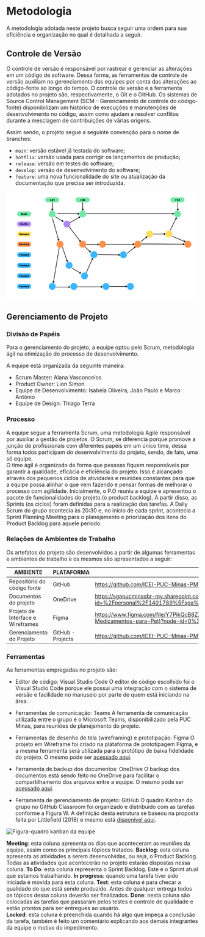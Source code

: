 
# Metodologia

A metodologia adotada neste projeto busca seguir uma ordem para sua eficiência e organização no qual é detalhada a seguir. 

## Controle de Versão

O controle de versão é responsável por rastrear e gerenciar as alterações em um código de software. Dessa forma, as ferramentas de controle de versão auxiliam no gerenciamento das equipes por conta das alterações ao código-fonte ao longo do tempo. O controle de versão e a ferramenta adotados no projeto são, respectivamente, o Git e o GitHub. 
Os sistemas de Source Control Management (SCM – Gerenciamento de controle do código-fonte) disponibilizam um histórico de execuções e manutenções de desenvolvimento no código, assim como ajudam a resolver conflitos durante a mesclagem de contribuições de várias origens.  

Assim sendo, o projeto segue a seguinte convenção para o nome de branches: 

- `main`: versão estável já testada do software; 
- `hotflix`: versão usada para corrigir os lançamentos de produção; 
- `release`: versão em testes do software; 
- `develop`: versão de desenvolvimento do software; 
- `feature`: uma nova funcionalidade do site ou atualização da documentação que precisa ser introduzida.

![Figura-fluxo de controle de versão](img/redom-fluxo.png)
## Gerenciamento de Projeto

### Divisão de Papéis

Para o gerenciamento do projeto, a equipe optou pelo Scrum, metodologia ágil na otimização do processo de desenvolvimento. 

A equipe está organizada da seguinte maneira: 

- Scrum Master: Alana Vasconcelos 
- Product Owner: Lion Simon 
- Equipe de Desenvolvimento: Isabela Oliveira, João Paulo e Marco Antônio 
- Equipe de Design: Thiago Terra 

### Processo

A equipe segue a ferramenta Scrum, uma metodologia Agile responsável por auxiliar a gestão de projetos. O Scrum, se diferencia porque promove a junção de profissionais com diferentes papéis em um único time, dessa forma todos participam do desenvolvimento do projeto, sendo, de fato, uma só equipe.  
O time ágil é organizado de forma que pessoas fiquem responsáveis por garantir a qualidade, eficácia e eficiência do projeto. Isso é alcançado através dos pequenos ciclos de atividades e reuniões constantes para que a equipe possa alinhar o que vem fazendo e pensar formas de melhorar o processo com agilidade. 
Inicialmente, o P.O reuniu a equipe e apresentou o pacote de funcionalidades do projeto (o product backlog). A partir disso, as Sprints (os ciclos) foram definidas para a realização das tarefas. A Daily Scrum do grupo acontecia às 20:30 e, no início de cada sprint, acontecia a Sprint Planning Meeting para o planejamento e priorização dos itens do Product Backlog para aquele período.

### Relações de Ambientes de Trabalho

Os artefatos do projeto são desenvolvidos a partir de algumas ferramentas e ambientes de trabalho e os mesmos são apresentados a seguir:

|    AMBIENTE        |        PLATAFORMA                  |LINK DE ACESSO                          |
|--------------------|------------------------------------|----------------------------------------|
|Repositório do código fonte  | GitHub | https://github.com/ICEI-PUC-Minas-PMV-ADS/pmv-ads-2022-1-e1-proj-web-t10-redom-pet  |
|Documentos do projeto | OneDrive   | https://sgapucminasbr-my.sharepoint.com/personal/1401789_sga_pucminas_br/_layouts/15/onedrive.aspx?id=%2Fpersonal%2F1401789%5Fsga%5Fpucminas%5Fbr%2FDocuments%2FREDOM%2DPET%20%2D%20Arquivos&ga=1 |
|Projeto de Interface e Wireframes | Figma | https://www.figma.com/file/Y7PikQcB8ZZHwyp0ttTr0X/Projeto---REDOM-PET-(Rede-de-Doa%C3%A7%C3%A3o-de-Medicamentos-para-Pet)?node-id=0%3A1 |
|Gerenciamento do Projeto | GitHub - Projects | https://github.com/ICEI-PUC-Minas-PMV-ADS/pmv-ads-2022-1-e1-proj-web-t10-redom-pet/projects/2 |

### Ferramentas

As ferramentas empregadas no projeto são: 

- Editor de código: Visual Studio Code 
O editor de código escolhido foi o Visual Studio Code porque ele possui uma integração com o sistema de versão e facilidade no manuseio por parte de quem está iniciando na área. 
- Ferramentas de comunicação: Teams 
A ferramenta de comunicação utilizada entre o grupo é o Microsoft Teams, disponibilizado pela PUC Minas, para reuniões de planejamento do projeto. 
 
- Ferramentas de desenho de tela (wireframing) e prototipação: Figma 
O projeto em Wireframe foi criado na plataforma de prototipagem Figma, e a mesma ferramenta será utilizada para o protótipo de baixa fidelidade do projeto. O mesmo pode ser [acessado aqui](https://www.figma.com/file/Y7PikQcB8ZZHwyp0ttTr0X/Projeto---REDOM-PET-(Rede-de-Doa%C3%A7%C3%A3o-de-Medicamentos-para-Pet)?node-id=0%3A1). 
 
- Ferramenta de backup dos documentos: OneDrive 
O backup dos documentos está sendo feito no OneDrive para facilitar o compartilhamento dos arquivos entre a equipe. O mesmo pode ser [acessado aqui](https://sgapucminasbr-my.sharepoint.com/personal/1401789_sga_pucminas_br/_layouts/15/onedrive.aspx?id=%2Fpersonal%2F1401789%5Fsga%5Fpucminas%5Fbr%2FDocuments%2FREDOM%2DPET%20%2D%20Arquivos&ga=1).
 
- Ferramenta de gerenciamento de projeto: GitHub 
O quadro Kanban do grupo no GitHub Classroom foi organizado e distribuído com as tarefas conforme a Figura W. A definição desta estrutura se baseou na proposta feita por Littlefield (2016) e mesmo está [disponível aqui](https://github.com/ICEI-PUC-Minas-PMV-ADS/pmv-ads-2022-1-e1-proj-web-t10-redom-pet/projects/2).

 ![Figura-quadro kanban da equipe](img/quadro-hanban.png)

**Meeting**: esta coluna apresenta os dias que aconteceram as reuniões da equipe, assim como os principais tópicos tratados. 
**Backlog**: esta coluna apresenta as atividades a serem desenvolvidas, ou seja, o Product Backlog. Todas as atividades que acontecerão no projeto estarão dispostas nessa coluna. 
**To Do**: esta coluna representa o Sprint Backlog. Este é o Sprint atual que estamos trabalhando. 
**In progress**: quando uma tarefa tiver sido iniciada é movida para esta coluna. 
**Test**: esta coluna é para checar a qualidade do que está sendo produzido. Antes de qualquer entrega todos os tópicos dessa coluna deverão ser finalizados. 
**Done**: nesta coluna são colocadas as tarefas que passaram pelos testes e controle de qualidade e estão prontos para ser entregues ao usuário.  
**Locked**: esta coluna é preenchida quando há algo que impeça a conclusão da tarefa, também é feito um comentário explicando aos demais integrantes da equipe o motivo do impedimento. 
